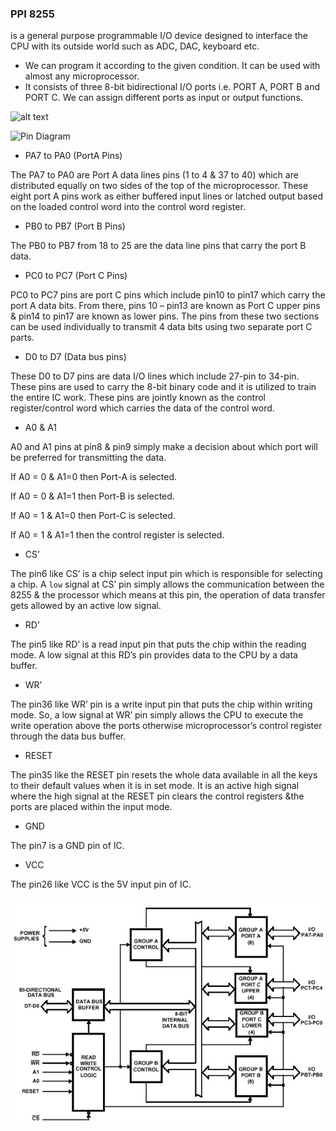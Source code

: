 ### PPI 8255 

is a general purpose programmable I/O device designed to interface the CPU with its outside world such as ADC, DAC, keyboard etc. 

- We can program it according to the given condition. It can be used with almost any microprocessor. 
- It consists of three 8-bit bidirectional I/O ports i.e. PORT A, PORT B and PORT C. We can assign different ports as input or output functions.

![alt text](<Screenshot 2024-11-30 at 11.03.05 PM.png>)



![Pin Diagram](https://www.elprocus.com/wp-content/uploads/8255-Microprocessor-Pin-Diagram.jpg)

- PA7 to PA0 (PortA Pins)

The PA7 to PA0 are Port A data lines pins (1 to 4 & 37 to 40) which are distributed equally on two sides of the top of the microprocessor. These eight port A pins work as either buffered input lines or latched output based on the loaded control word into the control word register.

- PB0 to PB7 (Port B Pins)

The PB0 to PB7 from 18 to 25 are the data line pins that carry the port B data.

- PC0 to PC7 (Port C Pins)

PC0 to PC7 pins are port C pins which include pin10 to pin17 which carry the port A data bits. From there, pins 10 – pin13 are known as Port C upper pins & pin14 to pin17 are known as lower pins. The pins from these two sections can be used individually to transmit 4 data bits using two separate port C parts.

- D0 to D7 (Data bus pins)

These D0 to D7 pins are data I/O lines which include 27-pin to 34-pin. These pins are used to carry the 8-bit binary code and it is utilized to train the entire IC work. These pins are jointly known as the control register/control word which carries the data of the control word.

- A0 & A1

A0 and A1 pins at pin8 & pin9 simply make a decision about which port will be preferred for transmitting the data.

If A0 = 0 & A1=0 then Port-A is selected.

If A0 = 0 & A1=1 then Port-B is selected.

If A0 = 1 & A1=0 then Port-C is selected.

If A0 = 1 & A1=1 then the control register is selected.

- CS’

The pin6 like CS’ is a chip select input pin which is responsible for selecting a chip. A `low` signal at CS’ pin simply allows the communication between the 8255 & the processor which means at this pin, the operation of data transfer gets allowed by an active low signal.

- RD’

The pin5 like RD’ is a read input pin that puts the chip within the reading mode. A low signal at this RD’s pin provides data to the CPU by a data buffer.

- WR’

The pin36 like WR’ pin is a write input pin that puts the chip within writing mode. So, a low signal at WR’ pin simply allows the CPU to execute the write operation above the ports otherwise microprocessor’s control register through the data bus buffer.

- RESET

The pin35 like the RESET pin resets the whole data available in all the keys to their default values when it is in set mode. It is an active high signal where the high signal at the RESET pin clears the control registers &the ports are placed within the input mode.

- GND

The pin7 is a GND pin of IC.

- VCC

The pin26 like VCC is the 5V input pin of IC.

![alt text](image.png)